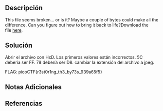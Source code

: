 ## Descripción 
This file seems broken... or is it? Maybe a couple of bytes could make all the difference. Can you figure out how to bring it back to life?Download the file [here](https://challenge-files.picoctf.net/c_amiable_citadel/8646393bf40c0026e51065e57963b604edf0a9a73371e01d1af2865c050d3e68/file).
## Solución
Abrir el archivo con HxD.
Los primeros valores están incorrectos.
5C debería ser FF.
78 debería ser D8.
cambiar la extensión del archivo a jpeg.

FLAG: picoCTF{r3st0r1ng_th3_by73s_939a65f5}

## Notas Adicionales 
## Referencias
